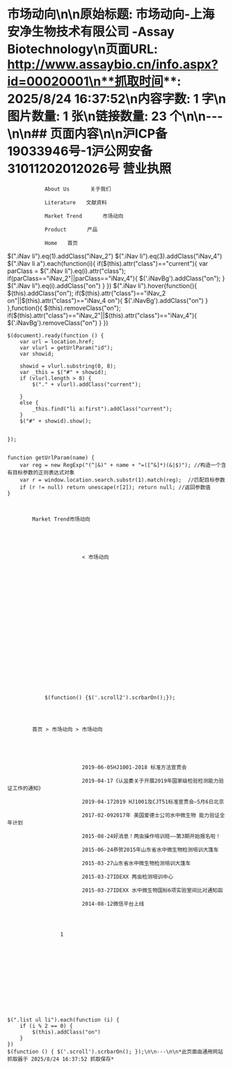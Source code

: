 # 市场动向\n\n**原始标题**: 市场动向-上海安净生物技术有限公司 -Assay Biotechnology\n**页面URL**: http://www.assaybio.cn/info.aspx?id=00020001\n**抓取时间**: 2025/8/24 16:37:52\n**内容字数**: 1 字\n**图片数量**: 1 张\n**链接数量**: 23 个\n\n---\n\n## 页面内容\n\n沪ICP备19033946号-1沪公网安备 31011202012026号 营业执照
		

			
                
				About Us　　　　关于我们
                
				Literature　　文献资料
                
				Market Trend　　　　市场动向
                
				Product　　　　产品
                
				Home　　首页
                
				
				
			
	
	

$(".iNav li").eq(1).addClass("iNav_2")
	$(".iNav li").eq(3).addClass("iNav_4")
	$(".iNav li a").each(function(i){
		if($(this).attr("class")=="current"){
			var parClass = $(".iNav li").eq(i).attr("class");
			if(parClass=="iNav_2"||parClass=="iNav_4"){
				$('.iNavBg').addClass("on");
			}
			$(".iNav li").eq(i).addClass("on")
		}
	})
	$(".iNav li").hover(function(){
		$(this).addClass("on");
		if($(this).attr("class")=="iNav_2 on"||$(this).attr("class")=="iNav_4 on"){
			$('.iNavBg').addClass("on")
		}
	},function(){
		$(this).removeClass("on");
		if($(this).attr("class")=="iNav_2"||$(this).attr("class")=="iNav_4"){
			$('.iNavBg').removeClass("on")
		}
	})

	


	
		

    $(document).ready(function () {
        var url = location.href;
        var vlurl = getUrlParam("id");
        var showid;

        showid = vlurl.substring(0, 8);
        var _this = $("#" + showid);
        if (vlurl.length > 8) {
            $("." + vlurl).addClass("current");

        }
        else {
            _this.find("li a:first").addClass("current");
        }
        $("#" + showid).show();


    });


    function getUrlParam(name) {
        var reg = new RegExp("(^|&)" + name + "=([^&]*)(&|$)"); //构造一个含有目标参数的正则表达式对象
        var r = window.location.search.substr(1).match(reg);  //匹配目标参数
        if (r != null) return unescape(r[2]); return null; //返回参数值
    }



			Market Trend市场动向
			
                
                    
        				
                            
        					< 市场动向

                                   
                                 
                                    
                                
                             

        					
                            
        				
        				
                    
                    
                        
                        
                            
                        
                        
                    
                
			
             
                $(function() {$('.scroll2').scrbarOn();});
            
		

		
			首页 > 市场动向 > 市场动向
			
				
					
						
                            
							2019-06-05HJ1001-2018 标准方法宣贯会
                            
							2019-04-17《认监委关于开展2019年国家级检验检测能力验证工作的通知》
                            
							2019-04-172019 HJ1001及CJT51标准宣贯会—5月6日北京
                            
							2017-02-092017年 美国爱德士公司水中微生物 能力验证全年计划
                            
							2015-08-24好消息！两虫操作培训班——第3期开始报名啦！
                            
							2015-06-24恭贺2015年山东省水中微生物检测培训大篷车
                            
							2015-03-27山东省水中微生物检测培训大篷车
                            
							2015-03-27IDEXX 两虫检测培训中心
                            
							2015-03-27IDEXX 水中微生物国标6项实验室间比对通知函
                            
							2014-08-12微信平台上线
                            
							
						
					
					 1
				
				
					
					
						
					
					
				
			
		
	


    $(".list ul li").each(function (i) {
        if (i % 2 == 0) {
            $(this).addClass("on")
        }
    })
    $(function () { $('.scroll').scrbarOn(); });\n\n---\n\n*此页面由通用网站抓取器于 2025/8/24 16:37:52 抓取保存*